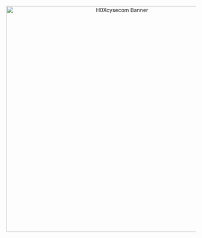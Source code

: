 <p align="center">
  <img src="https://h.top4top.io/p_35461rlo00.gif" alt="H0Xcysecom Banner" width="600"/>
</p>